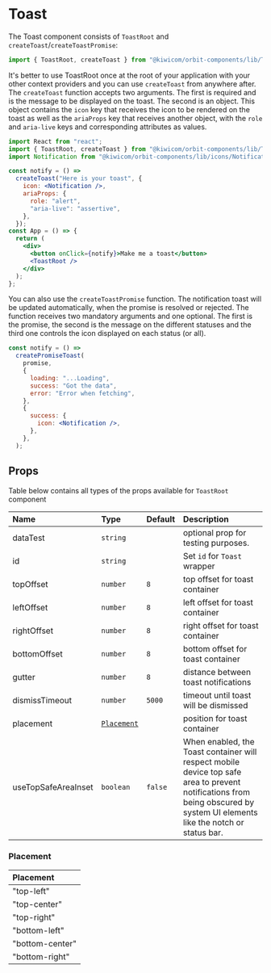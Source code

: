 # Toast

The Toast component consists of `ToastRoot` and `createToast`/`createToastPromise`:

```jsx
import { ToastRoot, createToast } from "@kiwicom/orbit-components/lib/Toast";
```

It's better to use ToastRoot once at the root of your application with your other context providers and you can use `createToast` from anywhere after. The `createToast` function accepts two arguments. The first is required and is the message to be displayed on the toast. The second is an object. This object contains the `icon` key that receives the icon to be rendered on the toast as well as the `ariaProps` key that receives another object, with the `role` and `aria-live` keys and corresponding attributes as values.

```jsx
import React from "react";
import { ToastRoot, createToast } from "@kiwicom/orbit-components/lib/Toast";
import Notification from "@kiwicom/orbit-components/lib/icons/Notification";

const notify = () =>
  createToast("Here is your toast", {
    icon: <Notification />,
    ariaProps: {
      role: "alert",
      "aria-live": "assertive",
    },
  });
const App = () => {
  return (
    <div>
      <button onClick={notify}>Make me a toast</button>
      <ToastRoot />
    </div>
  );
};
```

You can also use the `createToastPromise` function. The notification toast will be updated automatically, when the promise is resolved or rejected. The function receives two mandatory arguments and one optional. The first is the promise, the second is the message on the different statuses and the third one controls the icon displayed on each status (or all).

```jsx
const notify = () =>
  createPromiseToast(
    promise,
    {
      loading: "...Loading",
      success: "Got the data",
      error: "Error when fetching",
    },
    {
      success: {
        icon: <Notification />,
      },
    },
  );
```

## Props

Table below contains all types of the props available for `ToastRoot` component

| Name                | Type                      | Default | Description                                                                                                                                                                 |
| :------------------ | :------------------------ | :------ | :-------------------------------------------------------------------------------------------------------------------------------------------------------------------------- |
| dataTest            | `string`                  |         | optional prop for testing purposes.                                                                                                                                         |
| id                  | `string`                  |         | Set `id` for `Toast` wrapper                                                                                                                                                |
| topOffset           | `number`                  | `8`     | top offset for toast container                                                                                                                                              |
| leftOffset          | `number`                  | `8`     | left offset for toast container                                                                                                                                             |
| rightOffset         | `number`                  | `8`     | right offset for toast container                                                                                                                                            |
| bottomOffset        | `number`                  | `8`     | bottom offset for toast container                                                                                                                                           |
| gutter              | `number`                  | `8`     | distance between toast notifications                                                                                                                                        |
| dismissTimeout      | `number`                  | `5000`  | timeout until toast will be dismissed                                                                                                                                       |
| placement           | [`Placement`](#Placement) |         | position for toast container                                                                                                                                                |
| useTopSafeAreaInset | `boolean`                 | `false` | When enabled, the Toast container will respect mobile device top safe area to prevent notifications from being obscured by system UI elements like the notch or status bar. |

### Placement

| Placement       |
| :-------------- |
| "top-left"      |
| "top-center"    |
| "top-right"     |
| "bottom-left"   |
| "bottom-center" |
| "bottom-right"  |
